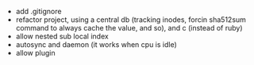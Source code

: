 * add .gitignore
* refactor project, using a central db (tracking inodes, forcin sha512sum command to always cache the value, and so), and c (instead of ruby)
* allow nested sub local index
* autosync and daemon (it works when cpu is idle)
* allow plugin
